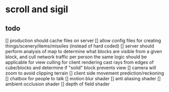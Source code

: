 # scroll and sigil

## todo

[] production should cache files on server
[] allow config files for creating things/scenery/items/missiles (instead of hard coded)
[] server should perform analysis of map to determine what blocks are visible from a given block, and cull network traffic per person
  the same logic should be applicable for view culling for client rendering
  cast rays from edges of cube/blocks and determine if "solid" block prevents view
[] camera will zoom to avoid clipping terrain
[] client side movement prediction/reckoning
[] chatbox for people to talk
[] motion blur shader
[] anti aliasing shader
[] ambient occlusion shader
[] depth of field shader

